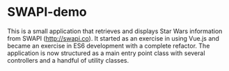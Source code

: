 # SWAPI-demo

This is a small application that retrieves and displays Star Wars information from SWAPI (http://swapi.co). It started as an exercise in using Vue.js and became an exercise in ES6 development with a complete refactor. The application is now structured as a main entry point class with several controllers and a handful of utility classes.
